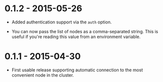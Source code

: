 0.1.2 - 2015-05-26
==================

* Added authentication support via the `auth` option.

* You can now pass the list of nodes as a comma-separated string. This is
  useful if you're reading this value from an environment variable.


0.1.1 - 2015-04-30
==================

* First usable release supporting automatic connection to the most convenient
  node in the cluster.
